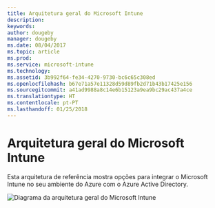 ```yaml
---
title: Arquitetura geral do Microsoft Intune
description: 
keywords: 
author: dougeby
manager: dougeby
ms.date: 08/04/2017
ms.topic: article
ms.prod: 
ms.service: microsoft-intune
ms.technology: 
ms.assetid: 3b992f64-fe34-4270-9730-bc6c65c308ed
ms.openlocfilehash: b67e71a57e11328d59d89fb2d71b43b17425e156
ms.sourcegitcommit: a41ad9988a8c14e6b15123a9ea9bc29ac437a4ce
ms.translationtype: HT
ms.contentlocale: pt-PT
ms.lasthandoff: 01/25/2018
---
```

# <a name="high-level-architecture-for-microsoft-intune"></a>Arquitetura geral do Microsoft Intune
Esta arquitetura de referência mostra opções para integrar o Microsoft Intune no seu ambiente do Azure com o Azure Active Directory.  
 
![Diagrama da arquitetura geral do Microsoft Intune](/intune/media/intunearchitecture.svg)
